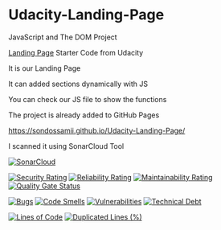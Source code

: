 # Udacity-Landing-Page
JavaScript and The DOM Project

[Landing Page](https://github.com/udacity/fend/tree/refresh-2019/projects/landing-page) Starter Code from Udacity


It is our Landing Page

It can added sections dynamically with JS

You can check our JS file to show the functions

The project is already added to GitHub Pages

https://sondossamii.github.io/Udacity-Landing-Page/


I scanned it using SonarCloud Tool

[![SonarCloud](https://sonarcloud.io/images/project_badges/sonarcloud-white.svg)](https://sonarcloud.io/dashboard?id=SondosSamii_Udacity-Landing-Page)

[![Security Rating](https://sonarcloud.io/api/project_badges/measure?project=SondosSamii_Udacity-Landing-Page&metric=security_rating)](https://sonarcloud.io/dashboard?id=SondosSamii_Udacity-Landing-Page)
[![Reliability Rating](https://sonarcloud.io/api/project_badges/measure?project=SondosSamii_Udacity-Landing-Page&metric=reliability_rating)](https://sonarcloud.io/dashboard?id=SondosSamii_Udacity-Landing-Page)
[![Maintainability Rating](https://sonarcloud.io/api/project_badges/measure?project=SondosSamii_Udacity-Landing-Page&metric=sqale_rating)](https://sonarcloud.io/dashboard?id=SondosSamii_Udacity-Landing-Page)
[![Quality Gate Status](https://sonarcloud.io/api/project_badges/measure?project=SondosSamii_Udacity-Landing-Page&metric=alert_status)](https://sonarcloud.io/dashboard?id=SondosSamii_Udacity-Landing-Page)

[![Bugs](https://sonarcloud.io/api/project_badges/measure?project=SondosSamii_Udacity-Landing-Page&metric=bugs)](https://sonarcloud.io/dashboard?id=SondosSamii_Udacity-Landing-Page)
[![Code Smells](https://sonarcloud.io/api/project_badges/measure?project=SondosSamii_Udacity-Landing-Page&metric=code_smells)](https://sonarcloud.io/dashboard?id=SondosSamii_Udacity-Landing-Page)
[![Vulnerabilities](https://sonarcloud.io/api/project_badges/measure?project=SondosSamii_Udacity-Landing-Page&metric=vulnerabilities)](https://sonarcloud.io/dashboard?id=SondosSamii_Udacity-Landing-Page)
[![Technical Debt](https://sonarcloud.io/api/project_badges/measure?project=SondosSamii_Udacity-Landing-Page&metric=sqale_index)](https://sonarcloud.io/dashboard?id=SondosSamii_Udacity-Landing-Page)

[![Lines of Code](https://sonarcloud.io/api/project_badges/measure?project=SondosSamii_Udacity-Landing-Page&metric=ncloc)](https://sonarcloud.io/dashboard?id=SondosSamii_Udacity-Landing-Page)
[![Duplicated Lines (%)](https://sonarcloud.io/api/project_badges/measure?project=SondosSamii_Udacity-Landing-Page&metric=duplicated_lines_density)](https://sonarcloud.io/dashboard?id=SondosSamii_Udacity-Landing-Page)
